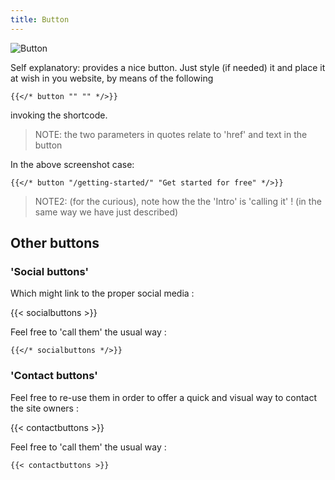 ```yaml
---
title: Button
---
```


![Button](/uploads/shortcodes/button.png "Button")

Self explanatory: provides a nice button.
Just style (if needed) it and place it at wish in you website, by means of the following 


```
{{</* button "" "" */>}}
```

invoking the shortcode.

> NOTE: the two parameters in quotes relate to 'href' and text in the button


In the above screenshot case:

```
{{</* button "/getting-started/" "Get started for free" */>}}
```


> NOTE2: (for the curious), note how the the 'Intro' is 'calling it' ! (in the same way we have just described)

## Other buttons
### 'Social buttons'

Which might link to the proper social media :

{{< socialbuttons >}}

Feel free to 'call them' the usual way :

```
{{</* socialbuttons */>}}
```


### 'Contact buttons'

Feel free to re-use them in order to offer a quick and visual way to contact the site owners :

{{< contactbuttons >}}

Feel free to 'call them' the usual way :

```
{{< contactbuttons >}}
```


